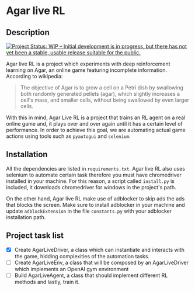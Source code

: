 # Agar live RL

## Description

[![Project Status: WIP – Initial development is in progress, but there has not yet been a stable, usable release suitable for the public.](https://www.repostatus.org/badges/latest/wip.svg)](https://www.repostatus.org/#wip)

Agar live RL is a project which experiments with deep reinforcement learning on Agar, an online game featuring incomplete information. According to wikipedia:

> The objective of Agar is to grow a cell on a Petri dish by swallowing both randomly generated pellets (agar), which slightly increases a cell's mass, and smaller cells, without being swallowed by even larger cells.

With this in mind, Agar Live RL is a project that trains an RL agent on a real online game and, it plays over and over again until it has a certain level of performance. In order to achieve this goal, we are automating actual game actions using tools such as ```pyautogui``` and ```selenium```.

## Installation

All the dependencies are listed in ```requirements.txt```. Agar live RL also uses selenium to automate certain task therefore you must have chromedriver installed in your machine. For this reason, a script called ```install.py``` is included, it downloads chromedriver for windows in the project's path.

On the other hand, Agar live RL make use of adblocker to skip ads the ads that blocks the screen. Make sure to install adblocker in your machine and update ```adblockExtension``` in the file ```constants.py``` with your adblocker installation path.

## Project task list

- [x] Create AgarLiveDriver, a class which can instantiate and interacts with the game, hidding complexities of the automation tasks.
- [ ] Create AgarLiveEnv, a class that will be composed by an AgarLiveDriver which implements an OpenAI gym environment
- [ ] Build AgarLiveAgent, a class that should implement different RL methods and lastly, train it.